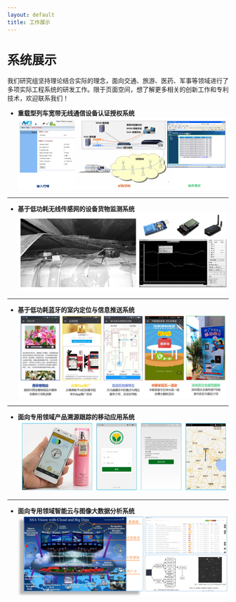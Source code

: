 ```yaml
---
layout: default
title: 工作展示
---
```


系统展示
=====================

我们研究组坚持理论结合实际的理念，面向交通、旅游、医药、军事等领域进行了多项实际工程系统的研发工作。限于页面空间，想了解更多相关的创新工作和专利技术，欢迎联系我们！

- **重载型列车宽带无线通信设备认证授权系统**
![](aaa.jpg)

----------

- **基于低功耗无线传感网的设备货物监测系统**
![](wsn.jpg)

----------

- **基于低功耗蓝牙的室内定位与信息推送系统**
![](ble.jpg)

----------

- **面向专用领域产品溯源跟踪的移动应用系统**
![](trace.jpg)

----------

- **面向专用领域智能云与图像大数据分析系统**
![](ssa.jpg)